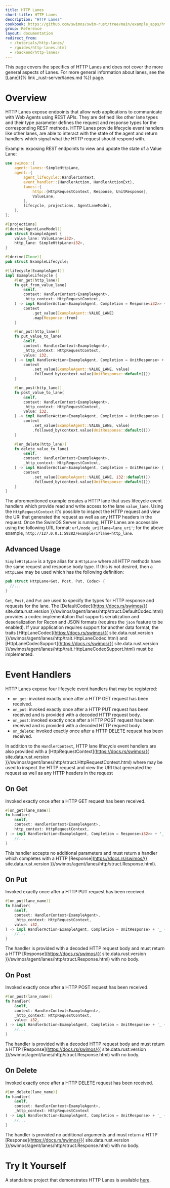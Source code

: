 ```yaml
---
title: HTTP Lanes
short-title: HTTP Lanes
description: "HTTP Lanes"
cookbook: https://github.com/swimos/swim-rust/tree/main/example_apps/http_lane
group: Reference
layout: documentation
redirect_from:
  - /tutorials/http-lanes/
  - /guides/http-lanes.html
  - /backend/http-lanes/
---
```


This page covers the specifics of HTTP Lanes and does not cover the more general aspects of Lanes. For more general information about lanes, see the [Lane]({% link _rust-server/lanes.md %}) page.

# Overview

HTTP Lanes expose endpoints that allow web applications to communicate with Web Agents using REST APIs. They are defined like other lane types and their type parameter defines the request and response types for the corresponding REST methods. HTTP Lanes provide lifecycle event handlers like other lanes, are able to interact with the state of the agent and return handlers which signal what the HTTP request should respond with.

Example: exposing REST endpoints to view and update the state of a Value Lane:

```rust
use swimos::{
    agent::lanes::SimpleHttpLane,
    agent::{
        agent_lifecycle::HandlerContext,
        event_handler::{HandlerAction, HandlerActionExt},
        lanes::{
            http::{HttpRequestContext, Response, UnitResponse},
            ValueLane,
        },
        lifecycle, projections, AgentLaneModel,
    },
};

#[projections]
#[derive(AgentLaneModel)]
pub struct ExampleAgent {
    value_lane: ValueLane<i32>,
    http_lane: SimpleHttpLane<i32>,
}

#[derive(Clone)]
pub struct ExampleLifecycle;

#[lifecycle(ExampleAgent)]
impl ExampleLifecycle {
    #[on_get(http_lane)]
    fn get_from_value_lane(
        &self,
        context: HandlerContext<ExampleAgent>,
        _http_context: HttpRequestContext,
    ) -> impl HandlerAction<ExampleAgent, Completion = Response<i32>> + '_ {
        context
            .get_value(ExampleAgent::VALUE_LANE)
            .map(Response::from)
    }

    #[on_put(http_lane)]
    fn put_value_to_lane(
        &self,
        context: HandlerContext<ExampleAgent>,
        _http_context: HttpRequestContext,
        value: i32,
    ) -> impl HandlerAction<ExampleAgent, Completion = UnitResponse> + '_ {
        context
            .set_value(ExampleAgent::VALUE_LANE, value)
            .followed_by(context.value(UnitResponse::default()))
    }

    #[on_post(http_lane)]
    fn post_value_to_lane(
        &self,
        context: HandlerContext<ExampleAgent>,
        _http_context: HttpRequestContext,
        value: i32,
    ) -> impl HandlerAction<ExampleAgent, Completion = UnitResponse> {
        context
            .set_value(ExampleAgent::VALUE_LANE, value)
            .followed_by(context.value(UnitResponse::default()))
    }

    #[on_delete(http_lane)]
    fn delete_value_to_lane(
        &self,
        context: HandlerContext<ExampleAgent>,
        _http_context: HttpRequestContext,
    ) -> impl HandlerAction<ExampleAgent, Completion = UnitResponse> {
        context
            .set_value(ExampleAgent::VALUE_LANE, i32::default())
            .followed_by(context.value(UnitResponse::default()))
    }
}
```

The aforementioned example creates a HTTP lane that uses lifecycle event handlers which provide read and write access to the lane `value_lane`. Using the `HttpRequestContext` it's possible to inspect the HTTP request and view the URI that generated the request as well as any HTTP headers in the request. Once the SwimOS Server is running, HTTP Lanes are accessible using the following URL format: `url/node_uri?lane=lane_uri'`; for the above example, `http://127.0.0.1:59282/example/1?lane=http_lane`.

## Advanced Usage

`SimpleHttpLane` is a type alias for a `HttpLane` where all HTTP methods have the same request and response body type. If this is not desired, then a `HttpLane` may be used which has the following definition:

```rust
pub struct HttpLane<Get, Post, Put, Codec> {
  //...
}
```

`Get`, `Post`, and `Put` are used to specify the types for HTTP response and requests for the lane. The [DefaultCodec](https://docs.rs/swimos/{{ site.data.rust.version }}/swimos/agent/lanes/http/struct.DefaultCodec.html) provides a codec implementation that supports serialization and deserialization for Recon and JSON formats (requires the `json` feature to be enabled). If your application requires support for another data format, the traits [HttpLaneCodec](https://docs.rs/swimos/{{ site.data.rust.version }}/swimos/agent/lanes/http/trait.HttpLaneCodec.html) and [HttpLaneCodecSupport](https://docs.rs/swimos/{{ site.data.rust.version }}/swimos/agent/lanes/http/trait.HttpLaneCodecSupport.html) must be implemented.

# Event Handlers

HTTP Lanes expose four lifecycle event handlers that may be registered:

- `on_get`: invoked exactly once after a HTTP GET request has been received.
- `on_put`: invoked exactly once after a HTTP PUT request has been received and is provided with a decoded HTTP request body.
- `on_post`: invoked exactly once after a HTTP POST request has been received and is provided with a decoded HTTP request body.
- `on_delete`: invoked exactly once after a HTTP DELETE request has been received.

In addition to the `HandlerContext`, HTTP lane lifecycle event handlers are also provided with a [HttpRequestContext](https://docs.rs/swimos/{{ site.data.rust.version }}/swimos/agent/lanes/http/struct.HttpRequestContext.html) where may be used to inspect the HTTP request and view the URI that generated the request as well as any HTTP headers in the request

## On Get

Invoked exactly once after a HTTP GET request has been received.

```rust
#[on_get(lane_name)]
fn handler(
    &self,
    context: HandlerContext<ExampleAgent>,
    http_context: HttpRequestContext,
) -> impl HandlerAction<ExampleAgent, Completion = Response<i32>> + '_ {
    //...
}
```

This handler accepts no additional parameters and must return a handler which completes with a HTTP [Response](https://docs.rs/swimos/{{ site.data.rust.version }}/swimos/agent/lanes/http/struct.Response.html).

## On Put

Invoked exactly once after a HTTP PUT request has been received.

```rust
#[on_put(lane_name)]
fn handler(
    &self,
    context: HandlerContext<ExampleAgent>,
    _http_context: HttpRequestContext,
    value: i32,
) -> impl HandlerAction<ExampleAgent, Completion = UnitResponse> + '_ {
    //...
}
```

The handler is provided with a decoded HTTP request body and must return a HTTP [Response](https://docs.rs/swimos/{{ site.data.rust.version }}/swimos/agent/lanes/http/struct.Response.html) with no body.

## On Post

Invoked exactly once after a HTTP POST request has been received.

```rust
#[on_post(lane_name)]
fn handler(
    &self,
    context: HandlerContext<ExampleAgent>,
    _http_context: HttpRequestContext,
    value: i32,
) -> impl HandlerAction<ExampleAgent, Completion = UnitResponse> + '_ {
    //...
}
```

The handler is provided with a decoded HTTP request body and must return a HTTP [Response](https://docs.rs/swimos/{{ site.data.rust.version }}/swimos/agent/lanes/http/struct.Response.html) with no body.

## On Delete

Invoked exactly once after a HTTP DELETE request has been received.

```rust
#[on_delete(lane_name)]
fn handler(
    &self,
    context: HandlerContext<ExampleAgent>,
    _http_context: HttpRequestContext
) -> impl HandlerAction<ExampleAgent, Completion = UnitResponse> + '_ {
    //...
}
```

The handler is provided no additional arguments and must return a HTTP [Response](https://docs.rs/swimos/{{ site.data.rust.version }}/swimos/agent/lanes/http/struct.Response.html) with no body.

# Try It Yourself

A standalone project that demonstrates HTTP Lanes is available [here](https://github.com/swimos/swim-rust/tree/main/example_apps/http_lane).
